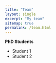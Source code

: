 ```yaml
---
title: "Team"
layout: single
excerpt: "My team"
sitemap: true
permalink: /team.html
---
```


**PhD Students**
- Student 1
- Student 2
